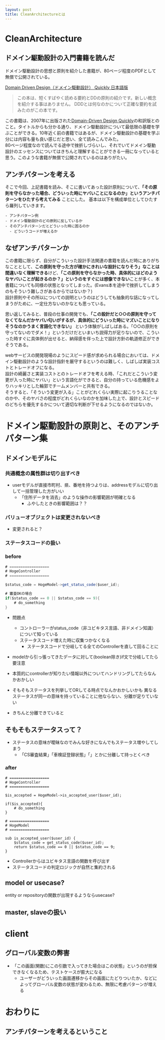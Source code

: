 ```yaml
---
layout: post
title: CleanArchitectureとは
---
```


# CleanArchitecture

## ドメイン駆動設計の入門書籍を読んだ

ドメイン駆動設計の思想と原則を紹介した書籍が、80ページ程度のPDFとして無償で公開されている。

[Domain Driven Design（ドメイン駆動設計） Quickly 日本語版](https://www.infoq.com/jp/minibooks/domain-driven-design-quickly)

> この本は、短くすばやく読める要約とDDの原則の紹介です。新しい概念を紹介する事はありません。 DDDとは何なのかについて正確な要約を試みたのがこの本です。

この書籍は、2007年に出版された[Domain-Driven Design Quickly](http://www.lulu.com/shop/floyd-marinescu-and-abel-avram/domain-driven-design-quickly/paperback/product-2117794.html)の和訳版とのこと。タイトルからも分かる通り、ドメイン駆動設計について最低限の基礎を学ぶことができる。10年近く前の書籍ではあるが、ドメイン駆動設計の基礎を学ぶ分には内容も量も良い感じだと思い、全て読みこんでみた。  
80ページ程度なので読んでる途中で挫折しづらいし、それでいてドメイン駆動設計のエッセンスについてはきちんと理解することができる一冊になっていると思う。このような書籍が無償で公開されているのはありがたい。

## アンチパターンを考える

そこで今回、上記書籍を読み、そこに書いてあった設計原則について、**「その原則を守らなかった場合、どういった時にヤバいことになるのか」というアンチパターンをひたすら考えてみる** ことにした。
基本は以下を構成単位としてひたすら羅列していきます。

```
- アンチパターン例
- ドメイン駆動設計のどの原則に反しているか
- そのアンチパターンだとどういった時に困るのか
  - どういうコードが増えるか
```

## なぜアンチパターンか

この書籍に限らず、自分がこういった設計手法関連の書籍を読んだ時にありがちなこととして、**この原則を守った方が確かにきれいな設計になりそう」なことは間違いなく理解できる**けど、**「この原則を守らなかった時、具体的にはどのようなヤバいことが起きるのか？」というのをすぐには想像できない**ことが多く、本書籍についても同様の状態となってしまった。(Evans本を途中で挫折してしまうのもそういう難しさがあるからではないか？)  
設計原則やその所以についての説明というのはどうしても抽象的な話になってしまうがために、一定仕方ないのかなとも思っている。

思い返してみると、普段の仕事の開発でも、**「この設計だと○○の原則を守ってなくてなんだかヤバい匂いがするが、具体的にどういった時にマズいことになりそうなのかうまく言語化できない」** という体験がしばしばある。「○○の原則を守ってないのでダメ！」というだけだといまいち説得力が足りないので、こういった時すぐに具体例が出せると、納得感を伴った上で設計方針の軌道修正ができそうである。

webサービスの開発現場のようにスピード感が求められる場合においては、ドメイン駆動設計のような設計指針を厳守するというのは難しく、しばしば実装コストとトレードオフになる。  
設計の綺麗さと実装コストとのトレードオフを考える時、「これだとこういう変更が入った時にヤバい」という言語化ができると、自分の持っている危機感をよりハッキリとした輪郭でチームメンバーと共有できる。  
そうすると、「そういう変更が入る」ことがどれくらい実際に起こりうることなのかや、そのヤバさの程度がどれくらいなのかを加味した上で、設計とスピードのどちらを優先するかについて適切な判断が下せるようになるのではないか。

# ドメイン駆動設計の原則と、そのアンチパターン集

## ドメインモデルに

### 共通概念の属性群は切り出すべき

- userモデルが直接市町村、県、番地を持つよりは、addressモデルに切り出して一括管理した方がいい
    - 「住所データを消去」のような操作の影響範囲が明確となる
        - ふやしたときの影響範囲は？？

### バリューオブジェクトは変更されないべき

- 変更されると？

### ステータスコードの扱い

### before


```java
# ==================
# HogeController
# ==================

$status_code = HogeModel->get_status_code($user_id);

# 審査OKの場合
if($status_code == 0 || $status_code == 9){
    # do_something
}

```

- 問題点
    - コントローラーがstatus_code（非ユビキタス言語、非ドメイン知識）について知っている
    - ステータスコード増えた時に収集つかなくなる
        - ステータスコードで分岐してる全てのControllerを直して回ることに

- modelから引っ張ってきたデータに対して(boolean除き)if文で分岐してたら要注意
- 本質的にcontrollerが知りたい情報以外についてハンドリングしてたらなんかおかしい
- そもそもステータスを列挙してORしてる時点でなんかおかしいかも
異なるステータスが同一の意味を持っていることに他ならない、分離が足りていない
- きちんと分離できていると

## そもそもステータスって？

- ステータスの意味が曖昧なのでみんな好きになんでもステータス増やしてしまう
    - 「CS審査結果」「車検証登録状態」「」とかに分離して持っとくべき


### after

```
# ==================
# HogeController
# ==================

$is_accepted = HogeModel->is_accepted_user($user_id);

if($is_accepted){
    # do_something
}

# ==================
# HogeModel
# ==================

sub is_accepted_user($user_id) {
    $status_code = get_status_code($user_id);
    return $status_code == 0 || $status_code == 9;
}
```

- Controllerからはユビキタス言語の関数を呼び出す
- ステータスコードの判定ロジックが自然と集約される

## model or usecase?

entity or repositoryの関数が出現するようならusecase?

## master, slaveの扱い

# client

## グローバル変数の弊害

- 「この画面(関数)にこの引数で入ってきた場合はこの状態」というのが担保できなくなるため、テストケースが膨大になる
    - ユーザーがどういった画面遷移からその画面にたどりついたか、などによってグローバル変数の状態が変わるため、無限に考慮パターンが増える

# おわりに

## アンチパターンを考えるということ
